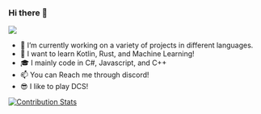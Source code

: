 ### Hi there 👋
![](https://komarev.com/ghpvc/?username=Jun3-dev&style=flat-square)
- 🔭 I’m currently working on a variety of projects in different languages.
- 🌱 I want to learn Kotlin, Rust, and Machine Learning!
- 🎓 I mainly code in C#, Javascript, and C++
- 📫 You can Reach me through discord!  
- 😎 I like to play DCS!


[![Contribution Stats](https://github-contribution-stats.vercel.app/api/?username=junlee-3)](https://github.com/LordDashMe/github-contribution-stats/)
